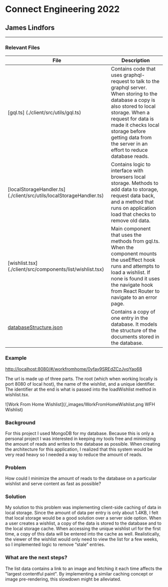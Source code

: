 # Connect Engineering 2022

## James Lindfors

---

### Relevant Files

| File                                                                 | Description                                                                                                                                                                                                                                                                    |
| -------------------------------------------------------------------- | ------------------------------------------------------------------------------------------------------------------------------------------------------------------------------------------------------------------------------------------------------------------------------ |
| [gql.ts] (./client/src/utils/gql.ts)                                 | Contains code that uses graphql-request to talk to the graphql server. When storing to the database a copy is also stored to local storage. When a request for data is made it checks local storage before getting data from the server in an effort to reduce database reads. |
| [localStorageHandler.ts] (./client/src/utils/localStorageHandler.ts) | Contains logic to interface with browsers local storage. Methods to add data to storage, request data back, and a method that runs on application load that checks to remove old data.                                                                                         |
| [wishlist.tsx] (./client/src/components/list/wishlist.tsx)           | Main component that uses the methods from gql.ts. When the component mounts the useEffect hook runs and attempts to load a wishlist. If none is found it uses the navigate hook from React Router to navigate to an error page.                                                |
| [databaseStructure.json](./server/db/sampleDatabaseStructure.json)   | Contains a copy of one entry in the database. It models the structure of the documents stored in the database.                                                                                                                                                                 |

### Example

<http://localhost:8080/#/workfromhome/0yfay9SREdZCzJvqYao68>

The url is made up of three parts. The root (which when working locally is port 8080 of local host), the name of the wishlist, and a unique identifier. The identifier at the end is what is passed into the loadWishlist method in wishlist.tsx.

![Work From Home Wishlist](/\_images/WorkFromHomeWishlist.png WFH Wishlist)

### Background

For this project I used MongoDB for my database. Because this is only a personal project I was interested in keeping my tools free and minimizing the amount of reads and writes to the database as possible. When creating the architecture for this application, I realized that this system would be very read heavy so I needed a way to reduce the amount of reads.

### Problem

How could I minimize the amount of reads to the database on a particular wishlist and serve content as fast as possible?

### Solution

My solution to this problem was implementing client-side caching of data in local storage. Since the amount of data per entry is only about 1.4KB, I felt that local storage would be a good solution over a server side option. When a user creates a wishlist, a copy of the data is stored to the database and to the local storage cache. When accessing the unique wishlist url for the first time, a copy of this data will be entered into the cache as well. Realistically, the viewer of the wishlist would only need to view the list for a few weeks, so I implemented logic to remove “stale” entries.

### What are the next steps?

The list data contains a link to an image and fetching it each time affects the "largest contentful paint". By implementing a similar caching concept or image pre-rendering, this slowdown might be alleviated.
